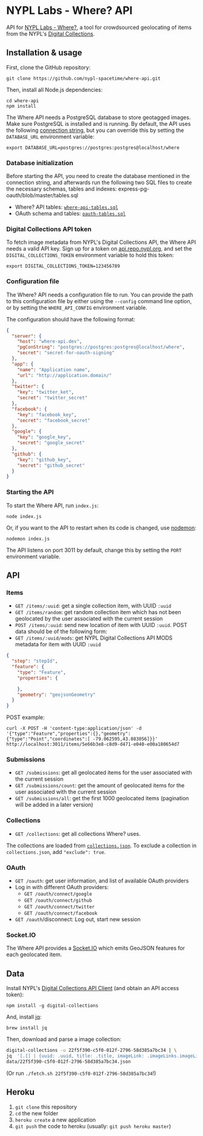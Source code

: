 # NYPL Labs - Where? API

API for [NYPL Labs - Where?](https://github.com/nypl-spacetime/where), a tool for crowdsourced geolocating of items from the NYPL's [Digital Collections](http://digitalcollections.nypl.org/).

## Installation & usage

First, clone the GitHub repository:

    git clone https://github.com/nypl-spacetime/where-api.git

Then, install all Node.js dependencies:

    cd where-api
    npm install

The Where API needs a PostgreSQL database to store geotagged images. Make sure PostgreSQL is installed and is running. By default, the API uses the following [connection string](https://github.com/brianc/node-postgres/wiki/pg#parameters), but you can override this by setting the `DATABASE_URL` environment variable:

    export DATABASE_URL=postgres://postgres:postgres@localhost/where

### Database initialization

Before starting the API, you need to create the database mentioned in the connection string, and afterwards run the following two SQL files to create the necessary schemas, tables and indexes:
express-pg-oauth/blob/master/tables.sql
  - Where? API tables: [`where-api-tables.sql`](where-api-tables.sql)
  - OAuth schema and tables: [`oauth-tables.sql`](https://github.com/nypl-spacetime/express-pg-oauth/blob/master/oauth-tables.sql)

### Digital Collections API token

To fetch image metadata from NYPL's Digital Collections API, the Where API needs a valid API key. Sign up for a token on [api.repo.nypl.org](http://api.repo.nypl.org/), and set the `DIGITAL_COLLECTIONS_TOKEN` environment variable to hold this token:

    export DIGITAL_COLLECTIONS_TOKEN=123456789

### Configuration file

The Where? API needs a configuration file to run. You can provide the path to this configuration file by either using the `--config` command line option, or by setting the `WHERE_API_CONFIG` environment variable.

The configuration should have the following format:

```json
{
  "server": {
    "host": "where-api.dev",
    "pgConString": "postgres://postgres:postgres@localhost/where",
    "secret": "secret-for-oauth-signing"
  },
  "app": {
    "name": "Application name",
    "url": "http://application.domain/"
  },
  "twitter": {
    "key": "twitter_ket",
    "secret": "twitter_secret"
  },
  "facebook": {
    "key": "facebook_key",
    "secret": "facebook_secret"
  },
  "google": {
    "key": "google_key",
    "secret": "google_secret"
  },
  "github": {
    "key": "github_key",
    "secret": "github_secret"
  }
}
```

### Starting the API

To start the Where API, run `index.js`:

    node index.js

Or, if you want to the API to restart when its code is changed, use [nodemon](https://github.com/remy/nodemon):

    nodemon index.js

The API listens on port 3011 by default, change this by setting the `PORT` environment variable.

## API

### Items

- `GET /items/:uuid`: get a single collection item, with UUID `:uuid`
- `GET /items/random`: get random collection item which has not been geolocated by the user associated with the current session
- `POST /items/:uuid`: send new location of item with UUID `:uuid`. POST data should be of the following form:
- `GET /items/:uuid/mods`: get NYPL Digital Collections API MODS metadata for item with UUID `:uuid`

```json
{
  "step": "stepId",
  "feature": {
    "type": "Feature",
    "properties": {

    },
    "geometry": "geojsonGeometry"
  }
}
```

POST example:

    curl -X POST -H 'content-type:application/json' -d '{"type":"Feature","properties":{},"geometry":{"type":"Point","coordinates":[ -79.062595,43.083056]}}' http://localhost:3011/items/5e66b3e8-c8d9-d471-e040-e00a180654d7

### Submissions

- `GET /submissions`: get all geolocated items for the user associated with the current session
- `GET /submissions/count`: get the amount of geolocated items for the user associated with the current session
- `GET /submissions/all`: get the first 1000 geolocated items (pagination will be added in a later version)

### Collections

- `GET /collections`: get all collections Where? uses.

The collections are loaded from [`collections.json`](data/collections.json). To exclude a collection in `collections.json`, add `"exclude": true`.

### OAuth

- `GET /oauth`: get user information, and list of available OAuth providers
- Log in with different OAuth providers:
  - `GET /oauth/connect/google`
  - `GET /oauth/connect/github`
  - `GET /oauth/connect/twitter`
  - `GET /oauth/connect/facebook`
- `GET /oauth`/disconnect: Log out, start new session

### Socket.IO

The Where API provides a [Socket.IO](http://socket.io/) which emits GeoJSON features for each geolocated item.

## Data

Install NYPL's [Digital Collections API Client](https://github.com/NYPL-publicdomain/api-client) (and obtain an API access token):

    npm install -g digital-collections

And, install [jq](https://stedolan.github.io/jq/):

    brew install jq

Then, download and parse a image collection:

```bash
digital-collections -u 22f5f390-c5f0-012f-2796-58d385a7bc34 | \
jq  '[.[] | {uuid: .uuid, title: .title, imageLink: .imageLinks.imageLink}]' > \
data/22f5f390-c5f0-012f-2796-58d385a7bc34.json
```

(Or run `./fetch.sh 22f5f390-c5f0-012f-2796-58d385a7bc34`!)

## Heroku

1. `git clone` this repository
2. `cd` the new folder
3. `heroku create` a new application
4. `git push` the code to heroku (usually: `git push heroku master`)
